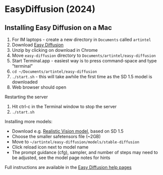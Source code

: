 # EasyDiffusion (2024)


## Installing Easy Diffusion on a Mac

1. For IM laptops - create a new directory in ```Documents``` called ```artintel```
2. Download [Easy Diffusion](https://easydiffusion.github.io/docs/installation/)
3. Unzip by clicking on download in Chrome
4. Move `easy-diffusion` directory to ```Documents/artintel/easy-diffusion```
5. Start Terminal.app - easiest way is to press command-space and type "terminal"
6. ```cd ~/Documents/artintel/easy-diffusion```
7. ```./start.sh``` - this will take awhile the first time as the SD 1.5 model is downloaded
8. Web browser should open

Restarting the server
1. Hit ctrl-c in the Terminal window to stop the server
2. ```./start.sh```

Installing more models:
- Download e.g. [Realistic Vision model](https://civitai.com/models/4201?modelVersionId=245598), based on SD 1.5
- Choose the smaller safetensors file (~2GB)
- Move to ```~/artintel/easy-diffusion/models/stable-diffusion```
- Click reload icon next to model name
- The prompt guidance (cfg), sampler, and number of steps may need to be adjusted, see the model page notes for hints

Full instructions are available in the [Easy Diffusion help pages](https://github.com/easydiffusion/easydiffusion/wiki)
